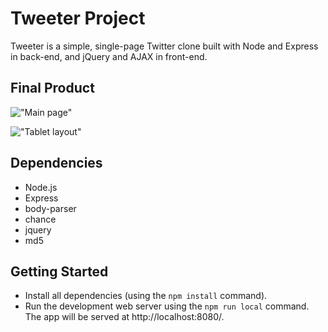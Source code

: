 # Tweeter Project

Tweeter is a simple, single-page Twitter clone built with Node and Express in back-end, and jQuery and AJAX in front-end.

## Final Product

!["Main page"](https://github.com/nikaffa/tweeter/blob/master/docs/tweets.gif)

!["Tablet layout"](https://github.com/nikaffa/tweeter/blob/master/docs/tweets_tablet.gif)


## Dependencies

- Node.js
- Express
- body-parser
- chance
- jquery
- md5


## Getting Started

- Install all dependencies (using the `npm install` command).
- Run the development web server using the `npm run local` command. The app will be served at http://localhost:8080/.

